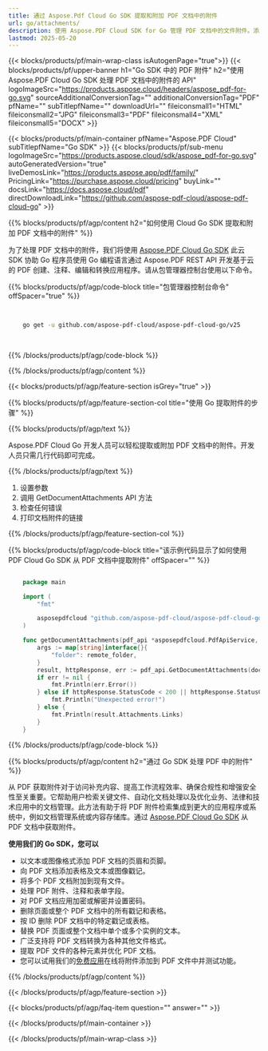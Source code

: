 ```yaml
---
title: 通过 Aspose.Pdf Cloud Go SDK 提取和附加 PDF 文档中的附件
url: go/attachments/
description: 使用 Aspose.PDF Cloud SDK for Go 管理 PDF 文档中的文件附件。添加、列出或删除嵌入内容。
lastmod: 2025-05-20
---
```


{{< blocks/products/pf/main-wrap-class isAutogenPage="true">}}
{{< blocks/products/pf/upper-banner h1="Go SDK 中的 PDF 附件" h2="使用 Aspose.PDF Cloud Go SDK 处理 PDF 文档中的附件的 API" logoImageSrc="https://products.aspose.cloud/headers/aspose_pdf-for-go.svg" sourceAdditionalConversionTag="" additionalConversionTag="PDF" pfName="" subTitlepfName="" downloadUrl="" fileiconsmall1="HTML" fileiconsmall2="JPG" fileiconsmall3="PDF" fileiconsmall4="XML" fileiconsmall5="DOCX" >}}

{{< blocks/products/pf/main-container pfName="Aspose.PDF Cloud" subTitlepfName="Go SDK" >}}
{{< blocks/products/pf/sub-menu logoImageSrc="https://products.aspose.cloud/sdk/aspose_pdf-for-go.svg"
autoGeneratedVersion="true"
liveDemosLink="https://products.aspose.app/pdf/family/" PricingLink="https://purchase.aspose.cloud/pricing" buyLink="" docsLink="https://docs.aspose.cloud/pdf"  directDownloadLink="https://github.com/aspose-pdf-cloud/aspose-pdf-cloud-go" >}}

{{% blocks/products/pf/agp/content h2="如何使用 Cloud Go SDK 提取和附加 PDF 文档中的附件" %}}

为了处理 PDF 文档中的附件，我们将使用
[Aspose.PDF Cloud Go SDK](https://products.aspose.cloud/pdf/go/)
此云 SDK 协助 Go 程序员使用 Go 编程语言通过 Aspose.PDF REST API 开发基于云的 PDF 创建、注释、编辑和转换应用程序。请从包管理器控制台使用以下命令。

{{% blocks/products/pf/agp/code-block title="包管理器控制台命令" offSpacer="true" %}}

```bash

     
    go get -u github.com/aspose-pdf-cloud/aspose-pdf-cloud-go/v25
     
     
```

{{% /blocks/products/pf/agp/code-block %}}

{{% /blocks/products/pf/agp/content %}}

{{< blocks/products/pf/agp/feature-section isGrey="true" >}}

{{% blocks/products/pf/agp/feature-section-col title="使用 Go 提取附件的步骤" %}}

{{% blocks/products/pf/agp/text %}}

Aspose.PDF Cloud Go 开发人员可以轻松提取或附加 PDF 文档中的附件。开发人员只需几行代码即可完成。

{{% /blocks/products/pf/agp/text %}}

1. 设置参数
1. 调用 GetDocumentAttachments API 方法
1. 检查任何错误
1. 打印文档附件的链接

{{% /blocks/products/pf/agp/feature-section-col %}}

{{% blocks/products/pf/agp/code-block title="该示例代码显示了如何使用 PDF Cloud Go SDK 从 PDF 文档中提取附件" offSpacer="" %}}

```go

    package main

    import (
        "fmt"

        asposepdfcloud "github.com/aspose-pdf-cloud/aspose-pdf-cloud-go/v25"
    )

    func getDocumentAttachments(pdf_api *asposepdfcloud.PdfApiService, document_name string, remote_folder string) {
        args := map[string]interface{}{
            "folder": remote_folder,
        }
        result, httpResponse, err := pdf_api.GetDocumentAttachments(document_name, args)
        if err != nil {
            fmt.Println(err.Error())
        } else if httpResponse.StatusCode < 200 || httpResponse.StatusCode > 299 {
            fmt.Println("Unexpected error!")
        } else {
            fmt.Println(result.Attachments.Links)
        }
    }
```

{{% /blocks/products/pf/agp/code-block %}}

{{% blocks/products/pf/agp/content h2="通过 Go SDK 处理 PDF 中的附件" %}}

从 PDF 获取附件对于访问补充内容、提高工作流程效率、确保合规性和增强安全性至关重要。它帮助用户检索关键文件、自动化文档处理以及优化业务、法律和技术应用中的文档管理。此方法有助于将 PDF 附件检索集成到更大的应用程序或系统中，例如文档管理系统或内容存储库。通过 [Aspose.PDF Cloud Go SDK](https://products.aspose.cloud/pdf/go/) 从 PDF 文档中获取附件。

**使用我们的 Go SDK，您可以**

+ 以文本或图像格式添加 PDF 文档的页眉和页脚。
+ 向 PDF 文档添加表格及文本或图像戳记。
+ 将多个 PDF 文档附加到现有文件。
+ 处理 PDF 附件、注释和表单字段。
+ 对 PDF 文档应用加密或解密并设置密码。
+ 删除页面或整个 PDF 文档中的所有戳记和表格。
+ 按 ID 删除 PDF 文档中的特定戳记或表格。
+ 替换 PDF 页面或整个文档中单个或多个实例的文本。
+ 广泛支持将 PDF 文档转换为各种其他文件格式。
+ 提取 PDF 文件的各种元素并优化 PDF 文档。
+ 您可以试用我们的[免费应用](https://products.aspose.app/pdf/)在线将附件添加到 PDF 文件中并测试功能。

{{% /blocks/products/pf/agp/content %}}

{{< /blocks/products/pf/agp/feature-section >}}

{{< blocks/products/pf/agp/faq-item question="" answer="" >}}

{{< /blocks/products/pf/main-container >}}

{{< /blocks/products/pf/main-wrap-class >}}
